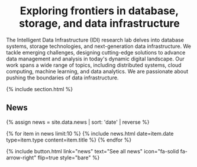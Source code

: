 ---
---

<h1 style="text-align:center"> Exploring frontiers in database, storage, and data infrastructure </h1>

The Intelligent Data Infrastructure (IDI) research lab delves into database systems, storage technologies, and next-generation data infrastructure. We tackle emerging challenges, designing cutting-edge solutions to advance data management and analysis in today's dynamic digital landscape. Our work spans a wide range of topics, including distributed systems, cloud computing, machine learning, and data analytics. We are passionate about pushing the boundaries of data infrastructure.

{% include section.html %}

## News

{% assign news = site.data.news 
  | sort: 'date'
  | reverse
%}

{% for item in news limit:10 %}
{%
  include news.html
  date=item.date
  type=item.type
  content=item.title
%}
{% endfor %}

{%
  include button.html
  link="news"
  text="See all news"
  icon="fa-solid fa-arrow-right"
  flip=true
  style="bare"
%}

<!-- Dummy Code using Glide.js -->
<!-- <div class="glide">
  <div class="glide__track" data-glide-el="track">
    <ul class="glide__slides">
      <li class="glide__slide">0</li>
      <li class="glide__slide">1</li>
      <li class="glide__slide">2</li>
    </ul>
  </div>
</div>

<script>
  new Glide('.glide').mount()
</script> -->


<!-- Dummy Code using Glider.js -->
<!-- <div class="glider">
  <div> 1 </div>
  <div> 2 </div>
  <div> 3 </div>
</div>

<script>
  new Glider(document.querySelector('.glider'), {
    slidesToShow: 1,
    dots: '#dots',
    draggable: true,
    arrows: {
      prev: '.glider-prev',
      next: '.glider-next'
    }
  });
</script> -->
